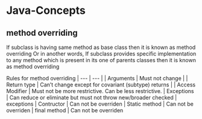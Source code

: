 # Java-Concepts

## method overriding
If subclass is having same method as base class then it is known as method overriding Or in another words, If subclass provides specific implementation to any method which is present in its one of parents classes then it is known as method overriding

Rules for method overriding
| --- | --- |
| Arguments | Must not change |
| Return type | Can’t change except for covariant (subtype) returns |
| Access Modifier | Must not be more restrictive. Can be less restrictive.
| Exceptions | Can reduce or eliminate but must not throw new/broader checked | exceptions
| Contructor | Can not be overriden
| Static method | Can not be overriden
| final method | Can not be overriden
 
